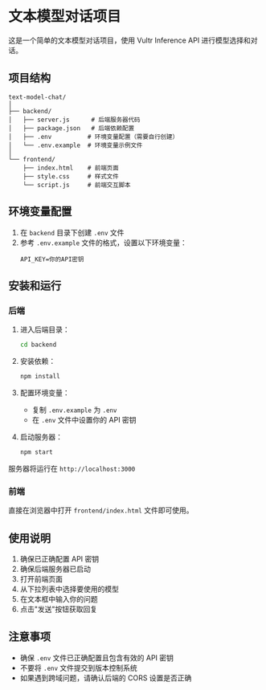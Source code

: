 # 文本模型对话项目

这是一个简单的文本模型对话项目，使用 Vultr Inference API 进行模型选择和对话。

## 项目结构

```
text-model-chat/
│
├── backend/
│   ├── server.js      # 后端服务器代码
│   ├── package.json   # 后端依赖配置
│   ├── .env          # 环境变量配置（需要自行创建）
│   └── .env.example  # 环境变量示例文件
│
└── frontend/
    ├── index.html    # 前端页面
    ├── style.css     # 样式文件
    └── script.js     # 前端交互脚本
```

## 环境变量配置

1. 在 `backend` 目录下创建 `.env` 文件
2. 参考 `.env.example` 文件的格式，设置以下环境变量：
   ```
   API_KEY=你的API密钥
   ```

## 安装和运行

### 后端

1. 进入后端目录：
   ```bash
   cd backend
   ```

2. 安装依赖：
   ```bash
   npm install
   ```

3. 配置环境变量：
   - 复制 `.env.example` 为 `.env`
   - 在 `.env` 文件中设置你的 API 密钥

4. 启动服务器：
   ```bash
   npm start
   ```

服务器将运行在 `http://localhost:3000`

### 前端

直接在浏览器中打开 `frontend/index.html` 文件即可使用。

## 使用说明

1. 确保已正确配置 API 密钥
2. 确保后端服务器已启动
3. 打开前端页面
4. 从下拉列表中选择要使用的模型
5. 在文本框中输入你的问题
6. 点击"发送"按钮获取回复

## 注意事项

- 确保 `.env` 文件已正确配置且包含有效的 API 密钥
- 不要将 `.env` 文件提交到版本控制系统
- 如果遇到跨域问题，请确认后端的 CORS 设置是否正确
